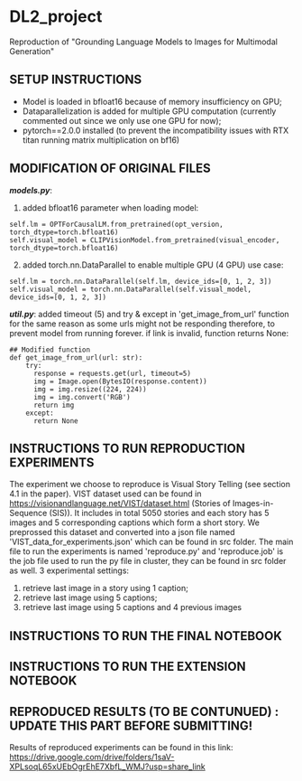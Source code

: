 #                                DL2_project
Reproduction of "Grounding Language Models to Images for Multimodal Generation"

## SETUP INSTRUCTIONS 
* Model is loaded in bfloat16 because of memory insufficiency on GPU;
* Dataparallelization is added for multiple GPU computation (currently commented out since we only use one GPU for now);
* pytorch==2.0.0 installed
(to prevent the incompatibility issues with RTX titan running matrix multiplication on bf16)

## MODIFICATION OF ORIGINAL FILES
***models.py***: 
1. added bfloat16 parameter when loading model:
```
self.lm = OPTForCausalLM.from_pretrained(opt_version, torch_dtype=torch.bfloat16)
self.visual_model = CLIPVisionModel.from_pretrained(visual_encoder, torch_dtype=torch.bfloat16)
```
2. added torch.nn.DataParallel to enable multiple GPU (4 GPU) use case:
```
self.lm = torch.nn.DataParallel(self.lm, device_ids=[0, 1, 2, 3])
self.visual_model = torch.nn.DataParallel(self.visual_model, device_ids=[0, 1, 2, 3])
```
***util.py***:
added timeout (5) and try & except in 'get_image_from_url' function for the same reason as some urls might not be responding therefore, to prevent model from running forever.
if link is invalid, function returns None:
```
## Modified function
def get_image_from_url(url: str):
    try:
      response = requests.get(url, timeout=5)
      img = Image.open(BytesIO(response.content))
      img = img.resize((224, 224))
      img = img.convert('RGB')
      return img
    except:
      return None
```


## INSTRUCTIONS TO RUN REPRODUCTION EXPERIMENTS
The experiment we choose to reproduce is Visual Story Telling (see section 4.1 in the paper). VIST dataset used can be found in https://visionandlanguage.net/VIST/dataset.html (Stories of
Images-in-Sequence (SIS)). It includes in total 5050 stories and each story has 5 images and 5 corresponding captions which form a short story. We preprossed this dataset and converted
into a json file named 'VIST_data_for_experiments.json' which can be found in src folder. The main file to run the experiments is named 'reproduce.py' and 'reproduce.job' is the job file 
used to run the py file in cluster, they can be found in src folder as well.
3 experimental settings: 
1. retrieve last image in a story using 1 caption; 
2. retrieve last image using 5 captions;
3. retrieve last image using 5 captions and 4 previous images

## INSTRUCTIONS TO RUN THE FINAL NOTEBOOK





## INSTRUCTIONS TO RUN THE EXTENSION NOTEBOOK





## REPRODUCED RESULTS (TO BE CONTUNUED) : UPDATE THIS PART BEFORE SUBMITTING!
Results of reproduced experiments can be found in this link:
https://drive.google.com/drive/folders/1saV-XPLsoqL65xUEbOgrEhE7XbfL_WMJ?usp=share_link
